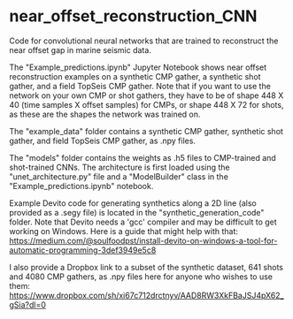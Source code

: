 # near_offset_reconstruction_CNN
Code for convolutional neural networks that are trained to reconstruct the near offset gap in marine seismic data.

The "Example_predictions.ipynb" Jupyter Notebook shows near offset reconstruction examples on a synthetic CMP gather, a synthetic shot gather, and a field TopSeis CMP gather. Note that if you want to use the network on your own CMP or shot gathers, they have to be of shape 448 X 40 (time samples X offset samples) for CMPs, or shape 448 X 72 for shots, as these are the shapes the network was trained on.

The "example_data" folder contains a synthetic CMP gather, synthetic shot gather, and field TopSeis CMP gather, as .npy files.

The "models" folder contains the weights as .h5 files to CMP-trained and shot-trained CNNs. The architecture is first loaded using the "unet_architecture.py" file and a "ModelBuilder" class in the "Example_predictions.ipynb" notebook.

Example Devito code for generating synthetics along a 2D line (also provided as a .segy file) is located in the "synthetic_generation_code" folder. Note that Devito needs a 'gcc' compiler and may be difficult to get working on Windows. Here is a guide that might help with that: https://medium.com/@soulfoodpst/install-devito-on-windows-a-tool-for-automatic-programming-3def3949e5c8

I also provide a Dropbox link to a subset of the synthetic dataset, 641 shots and 4080 CMP gathers, as .npy files here for anyone who wishes to use them: https://www.dropbox.com/sh/xi67c712drctnyv/AAD8RW3XkFBaJSJ4pX62_gSia?dl=0 
